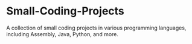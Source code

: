 # Small-Coding-Projects
A collection of small coding projects in various programming languages, including Assembly, Java, Python, and more.
